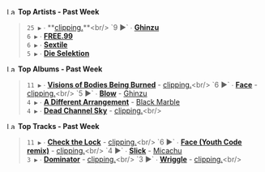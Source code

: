 <!--START_LASTFM_ARTISTS:{"period": "7day", "rows": 5}-->
<a href="https://last.fm" target="_blank"><img src="https://user-images.githubusercontent.com/17434202/215290617-e793598d-d7c9-428f-9975-156db1ba89cc.svg" alt="Last.fm Logo" width="18" height="13"/></a> **Top Artists - Past Week**

> `25 ▶️` ∙ **[clipping.](https://www.last.fm/music/clipping.)**<br/>
> `9 ▶️` ∙ **[Ghinzu](https://www.last.fm/music/Ghinzu)**<br/>
> `6 ▶️` ∙ **[FREE.99](https://www.last.fm/music/FREE.99)**<br/>
> `6 ▶️` ∙ **[Sextile](https://www.last.fm/music/Sextile)**<br/>
> `5 ▶️` ∙ **[Die Selektion](https://www.last.fm/music/Die+Selektion)**<br/>
<!--END_LASTFM_ARTISTS-->

<!--START_LASTFM_ALBUMS:{"period": "7day", "rows": 5}-->
<a href="https://last.fm" target="_blank"><img src="https://user-images.githubusercontent.com/17434202/215290617-e793598d-d7c9-428f-9975-156db1ba89cc.svg" alt="Last.fm Logo" width="18" height="13"/></a> **Top Albums - Past Week**

> `11 ▶️` ∙ **[Visions of Bodies Being Burned](https://www.last.fm/music/clipping./Visions+of+Bodies+Being+Burned)** - [clipping.](https://www.last.fm/music/clipping.)<br/>
> `6 ▶️` ∙ **[Face](https://www.last.fm/music/clipping./Face)** - [clipping.](https://www.last.fm/music/clipping.)<br/>
> `5 ▶️` ∙ **[Blow](https://www.last.fm/music/Ghinzu/Blow)** - [Ghinzu](https://www.last.fm/music/Ghinzu)<br/>
> `4 ▶️` ∙ **[A Different Arrangement](https://www.last.fm/music/Black+Marble/A+Different+Arrangement)** - [Black Marble](https://www.last.fm/music/Black+Marble)<br/>
> `4 ▶️` ∙ **[Dead Channel Sky](https://www.last.fm/music/clipping./Dead+Channel+Sky)** - [clipping.](https://www.last.fm/music/clipping.)<br/>
<!--END_LASTFM_ALBUMS-->

<!--START_LASTFM_TRACKS:{"period": "7day", "rows": 5}-->
<a href="https://last.fm" target="_blank"><img src="https://user-images.githubusercontent.com/17434202/215290617-e793598d-d7c9-428f-9975-156db1ba89cc.svg" alt="Last.fm Logo" width="18" height="13"/></a> **Top Tracks - Past Week**

> `11 ▶️` ∙ **[Check the Lock](https://www.last.fm/music/clipping./_/Check+the+Lock)** - [clipping.](https://www.last.fm/music/clipping.)<br/>
> `6 ▶️` ∙ **[Face (Youth Code remix)](https://www.last.fm/music/clipping./_/Face+(Youth+Code+remix))** - [clipping.](https://www.last.fm/music/clipping.)<br/>
> `4 ▶️` ∙ **[Slick](https://www.last.fm/music/Micachu/_/Slick)** - [Micachu](https://www.last.fm/music/Micachu)<br/>
> `3 ▶️` ∙ **[Dominator](https://www.last.fm/music/clipping./_/Dominator)** - [clipping.](https://www.last.fm/music/clipping.)<br/>
> `3 ▶️` ∙ **[Wriggle](https://www.last.fm/music/clipping./_/Wriggle)** - [clipping.](https://www.last.fm/music/clipping.)<br/>
<!--END_LASTFM_TRACKS-->